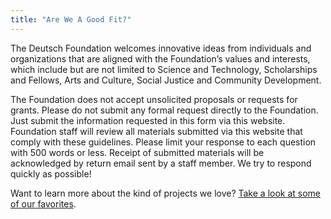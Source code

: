 ```yaml
---
title: "Are We A Good Fit?"
---
```


The Deutsch Foundation welcomes innovative ideas from individuals and organizations that are aligned with the Foundation’s values and interests, which include but are not limited to Science and Technology, Scholarships and Fellows, Arts and Culture, Social Justice and Community Development.

The Foundation does not accept unsolicited proposals or requests for grants. Please do not submit any formal request directly to the Foundation. Just submit the information requested in this form via this website. Foundation staff will review all materials submitted via this website that comply with these guidelines. Please limit your response to each question with 500 words or less. Receipt of submitted materials will be acknowledged by return email sent by a staff member. We try to respond quickly as possible!

Want to learn more about the kind of projects we love? [Take a look at some of our favorites][proj].

[proj]: /whatwedo/